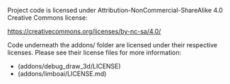 Project code is licensed under Attribution-NonCommercial-ShareAlike 4.0
Creative Commons license:

https://creativecommons.org/licenses/by-nc-sa/4.0/

Code underneath the addons/ folder are licensed under their respective
licenses. Please see their license files for more information:

* (addons/debug_draw_3d/LICENSE)
* (addons/limboai/LICENSE.md)
